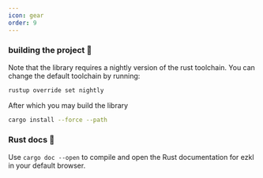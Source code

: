 ```yaml
---
icon: gear
order: 9
---
```


### building the project 🔨
Note that the library requires a nightly version of the rust toolchain. You can change the default toolchain by running:

```bash
rustup override set nightly
```

After which you may build the library

```bash
cargo install --force --path
```
### Rust docs 📖

Use `cargo doc --open` to compile and open the Rust documentation for ezkl in your default browser.